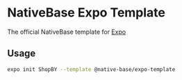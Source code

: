 # NativeBase Expo Template

The official NativeBase template for [Expo](https://docs.expo.io/)

## Usage

```sh
expo init ShopBY --template @native-base/expo-template
```

